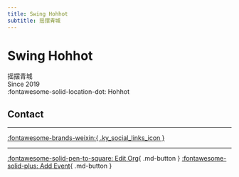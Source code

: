 ```yaml
---
title: Swing Hohhot
subtitle: 摇摆青城
---
```


# Swing Hohhot

摇摆青城  
Since 2019  
:fontawesome-solid-location-dot: Hohhot  


## Contact


---

 [:fontawesome-brands-weixin:{ .ky_social_links_icon }](# "摇摆青城 Swing Hohhot")

---

[:fontawesome-solid-pen-to-square: Edit Org](https://github.com/swingdance/orgs/issues/new?assignees=&labels=update+org&projects=&template=03-update_entity.yml&title=Update%20Org%3A%20zh_CN%20%E2%80%A2%20Swing%20Hohhot&region=zh_CN&id=swing-hohhot&name=Swing%20Hohhot){ .md-button } [:fontawesome-solid-plus: Add Event](https://github.com/swingdance/events/issues/new?assignees=&labels=add+event&projects=&template=02-add_entity.yml&title=Add%20Event%3A%20zh_CN%20%E2%80%A2%20%3CName%3E&region=zh_CN&province=Neimenggu&city=Hohhot&org_id=swing-hohhot){ .md-button }
